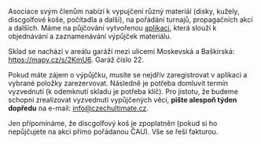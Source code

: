 Asociace svým členům nabízí k vypujčení různý materiál (disky, kužely, discgolfové koše, počítadla a další), na pořádání turnajů, propagačních akcí a dalších. Máme na půjčování vytvořenou [aplikaci](//sklad.czechultimate.cz/), která slouží k objednávání a zaznamenávání výpůjček materiálu.

Sklad se nachází v areálu garáží mezi ulicemi Moskevská a Baškirská: <https://mapy.cz/s/2KmU6>. Garáž číslo 22.

Pokud máte zájem o výpůjčku, musíte se nejdřív zaregistrovat v aplikaci a vybrané položky zarezervovat. Následně je potřeba domluvit termín vyzvednutí (k odemknutí skladu je potřeba klíč). Pro jistotu, že budeme schopni zrealizovat vyzvednutí vypůjčených věcí, **pište alespoň týden dopředu** na e-mail: [info@czechultimate.cz](mailto:info@czechultimate.cz).

Jen přípomínáme, že discgolfový koš je zpoplatněn (pokud si ho nepůjčujete na akci přímo pořádanou ČAU). Vše se řeší fakturou.
